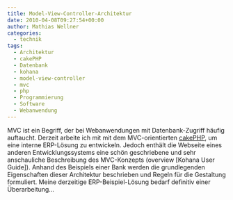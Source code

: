 ```yaml
---
title: Model-View-Controller-Architektur
date: 2010-04-08T09:27:54+00:00
author: Mathias Wellner
categories:
  - technik
tags:
  - Architektur
  - cakePHP
  - Datenbank
  - kohana
  - model-view-controller
  - mvc
  - php
  - Programmierung
  - Software
  - Webanwendung
---
```

MVC ist ein Begriff, der bei Webanwendungen mit Datenbank-Zugriff häufig auftaucht. Derzeit arbeite ich mit mit dem MVC-orientierten [cakePHP](http://cakephp.org/), um eine interne ERP-Lösung zu entwickeln. Jedoch enthält die Webseite eines anderen Entwicklungssystems eine schön geschriebene und sehr anschauliche Beschreibung des MVC-Konzepts (overview [Kohana User Guide]). Anhand des Beispiels einer Bank werden die grundlegenden Eigenschaften dieser Architektur beschrieben und Regeln für die Gestaltung formuliert. Meine derzeitige ERP-Beispiel-Lösung bedarf definitiv einer Überarbeitung&#8230;